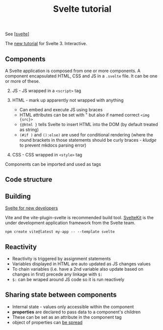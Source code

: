 ﻿---
backlinks:
- title: Svelte
  url: /sense/Web-development/svelte/svelte.html
title: Svelte tutorial
---
See [[svelte]]

The [new tutorial](https://svelte.dev/tutorial/basics) for Svelte 3. Interactive.

## Components

A Svelte application is composed from one or more components. A component encapsulated HTML, CSS and JS in a `.svelte` file. It can be one or more of these.

2. JS - JS wrapped in a `<script>` tag
1. HTML - mark up apparently not wrapped with anything

    - Can embed and execute JS using braces
	- HTML attributes can be set with " but also if named correct `<img {src}>`
	- `{@html }` tells Svelte to insert HTML into the DOM (by default treated as string)
	- `(#if )` and `():else)` are used for conditional rendering (where the round brackets in those statements should be curly braces - _kludge_ to prevent mkdocs parsing error)
3. CSS - CSS wrapped in `<style>` tag

Components can be imported and used as tags

## Code structure


## Building

[Svelte for new developers](https://svelte.dev/blog/svelte-for-new-developers)

Vite and the vite-plugin-svelte is recommended build tool. [SvelteKit](https://kit.svelte.dev/) is the under development application framework from the Svelte team.

```npm create vite@latest my-app -- --template svelte```

## Reactivity

- Reactivity is triggered by assignment statements
- Variables displayed in HTML are auto updated as JS changes values
- To chain variables (i.e. have a 2nd variable also update based on changes in first) precede any linkage with ```$:```
- ```$:``` can be wraped around JS code so it is run reactively

## Sharing state between components

- Internal state - values only accessible within the component
- **properties** are declared to pass data to a component's children
- These can be set as an attribute in the component tag
- object of properties can [be spread](https://svelte.dev/tutorial/spread-props)

[//begin]: # "Autogenerated link references for markdown compatibility"
[svelte]: svelte "Svelte"
[//end]: # "Autogenerated link references"